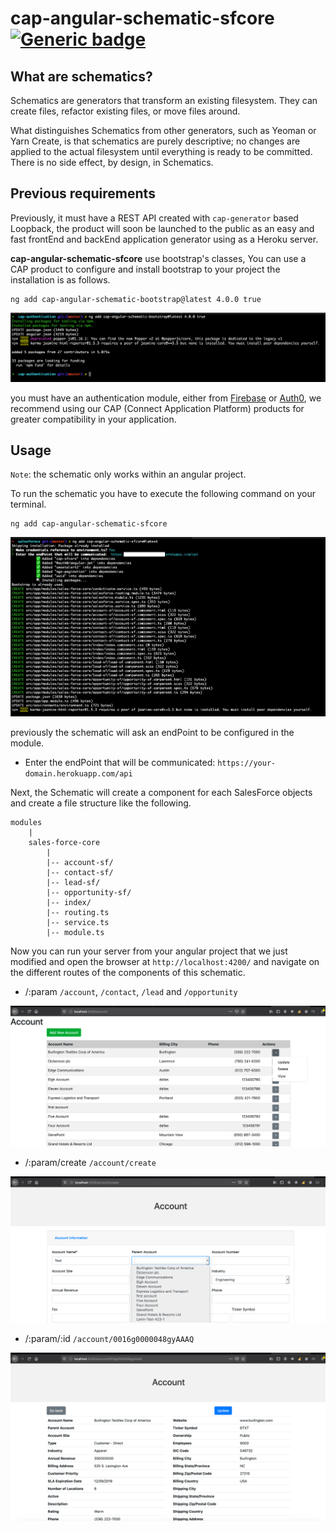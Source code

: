 # cap-angular-schematic-sfcore [![Generic badge](https://img.shields.io/badge/CAP-Active-<COLOR>.svg)](https://shields.io/)

## What are schematics?
Schematics are generators that transform an existing filesystem. They can create files, refactor existing files, or move files around.

What distinguishes Schematics from other generators, such as Yeoman or Yarn Create, is that schematics are purely descriptive; no changes are applied to the actual filesystem until everything is ready to be committed. There is no side effect, by design, in Schematics.


## **Previous requirements**

Previously, it must have a REST API created with `cap-generator` based Loopback, the product will soon be launched to the public as an easy and fast frontEnd and backEnd application generator using as a Heroku server.

**cap-angular-schematic-sfcore** use bootstrap's classes, You can use a CAP product to configure and install bootstrap to your project the installation is as follows.

```
ng add cap-angular-schematic-bootstrap@latest 4.0.0 true
```
![Alt text](https://raw.githubusercontent.com/software-allies/cap-angular-schematic-auth-auth0/development/assets/images/cap-angular-schematic-bootstrap.png "cap-angular-schematic-bootstrap")

you must have an authentication module, either from [Firebase](https://www.npmjs.com/package/cap-angular-schematic-auth-firebase) or [Auth0](https://www.npmjs.com/package/cap-angular-schematic-auth-auth0), we recommend using our CAP (Connect Application Platform) products for greater compatibility in your application.

## **Usage**
`Note`: the schematic only works within an angular project.

To run the schematic you have to execute the following command on your terminal.

```
ng add cap-angular-schematic-sfcore
```
![Alt text](https://raw.githubusercontent.com/software-allies/cap-angular-schematic-sfcore/development/assets/images/schematic.png "cap-angular-schematic-sfcore")

previously the schematic will ask an endPoint to be configured in the module.

* Enter the endPoint that will be communicated: `https://your-domain.herokuapp.com/api`
 
 Next, the Schematic will create a component for each SalesForce objects and create a file structure like the following.

```
modules
    |
    sales-force-core
        |  
        |-- account-sf/
        |-- contact-sf/
        |-- lead-sf/
        |-- opportunity-sf/
        |-- index/
        |-- routing.ts 
        |-- service.ts
        |-- module.ts     
```

Now you can run your server from your angular project that we just modified and open the browser at `http://localhost:4200/` and navigate on the different routes of the components of this schematic.

* /:param `/account`, `/contact`, `/lead` and `/opportunity`

![Alt text](https://raw.githubusercontent.com/software-allies/cap-angular-schematic-sfcore/development/assets/images/list.png "List")

* /:param/create `/account/create`

![Alt text](https://raw.githubusercontent.com/software-allies/cap-angular-schematic-sfcore/development/assets/images/create.png "List")

* /:param/:id `/account/0016g0000048gyAAAQ`

![Alt text](https://raw.githubusercontent.com/software-allies/cap-angular-schematic-sfcore/development/assets/images/view.png "List")
